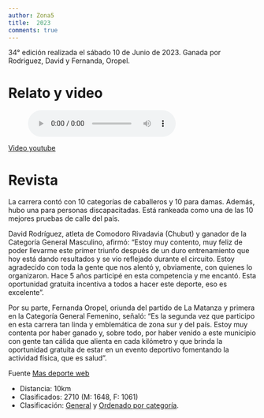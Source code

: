 ```yaml
---
author: Zona5
title:  2023
comments: true
---
```


34° edición realizada el sábado 10 de Junio de 2023. Ganada por Rodriguez, David y Fernanda, Oropel. 

# Relato y video

<figure>
    <audio
        controls
        src="/assets/audio/relatos/2023.mp3">
            Your browser does not support the
            <code>audio</code> element.
    </audio>
</figure>

[Video youtube](https://www.youtube.com/watch?v=LXXBFBdMFh)


# Revista

La carrera contó con 10 categorías de caballeros y 10 para damas. Además, hubo una para personas discapacitadas. Está rankeada como una de las 10 mejores pruebas de calle del país.

David Rodríguez, atleta de Comodoro Rivadavia (Chubut) y ganador de la Categoría General Masculino, afirmó: “Estoy muy contento, muy feliz de poder llevarme este primer triunfo después de un duro entrenamiento que hoy está dando resultados y se vio reflejado durante el circuito. Estoy agradecido con toda la gente que nos alentó y, obviamente, con quienes lo organizaron. Hace 5 años participé en esta competencia y me encantó. Esta oportunidad gratuita incentiva a todos a hacer este deporte, eso es excelente”.

Por su parte, Fernanda Oropel, oriunda del partido de La Matanza y primera en la Categoría General Femenino, señaló: “Es la segunda vez que participo en esta carrera tan linda y emblemática de zona sur y del país. Estoy muy contenta por haber ganado y, sobre todo, por haber venido a este municipio con gente tan cálida que alienta en cada kilómetro y que brinda la oportunidad gratuita de estar en un evento deportivo fomentando la actividad física, que es salud”.

Fuente [Mas deporte web](https://www.masdeporteweb.com/10k-dia-del-vidriero-2023-clasificacion-completa/)

* Distancia: 10km
* Clasificados: 2710 (M: 1648, F: 1061)
* Clasificación: [General](/clasificacion/2023/2023.html) y [Ordenado por categoría](/clasificacion/2023/2023cat.html).
